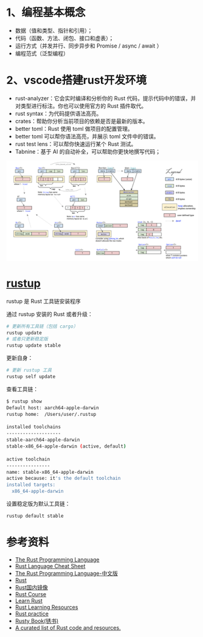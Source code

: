 
# 1、编程基本概念

- 数据（值和类型、指针和引用）；
- 代码（函数、方法、闭包、接口和虚表）；
- 运行方式（并发并行、同步异步和 Promise / async / await ）
- 编程范式（泛型编程）

# 2、vscode搭建rust开发环境

- rust-analyzer：它会实时编译和分析你的 Rust 代码，提示代码中的错误，并对类型进行标注。你也可以使用官方的 Rust 插件取代。
- rust syntax：为代码提供语法高亮。
- crates：帮助你分析当前项目的依赖是否是最新的版本。
- better toml：Rust 使用 toml 做项目的配置管理。
- better toml 可以帮你语法高亮，并展示 toml 文件中的错误。
- rust test lens：可以帮你快速运行某个 Rust 测试。
- Tabnine：基于 AI 的自动补全，可以帮助你更快地撰写代码；

![](image/Rust-RustContainerCheatSheet.png)

# [rustup](https://github.com/rust-lang/rustup)

rustup 是 Rust 工具链安装程序

通过 rustup 安装的 Rust 或者升级：
```bash
# 更新所有工具链（包括 cargo）
rustup update
# 或者只更新稳定版
rustup update stable
```

更新自身：
```bash
# 更新 rustup 工具
rustup self update
```

查看工具链：
```bash
$ rustup show
Default host: aarch64-apple-darwin
rustup home:  /Users/user/.rustup

installed toolchains
--------------------
stable-aarch64-apple-darwin
stable-x86_64-apple-darwin (active, default)

active toolchain
----------------
name: stable-x86_64-apple-darwin
active because: it's the default toolchain
installed targets:
  x86_64-apple-darwin
```
设置稳定版为默认工具链：
```bash
rustup default stable
```

# 参考资料

- [The Rust Programming Language](https://doc.rust-lang.org/book/)
- [Rust Language Cheat Sheet](https://cheats.rs/)
- [The Rust Programming Language-中文版](https://kaisery.github.io/trpl-zh-cn/title-page.html)
- [Rust](https://docs.rs/)
- [Rust国内镜像](https://rsproxy.cn/)
- [Rust Course](https://github.com/sunface/rust-course)
- [Learn Rust](https://gist.github.com/chenlanqing/e86a450cde47227820f7579d0b0a285d)
- [Rust Learning Resources](https://serokell.io/blog/learn-rust)
- [Rust practice](https://github.com/sunface/rust-by-practice)
- [Rusty Book(锈书)](https://rusty.course.rs/)
- [A curated list of Rust code and resources.](https://github.com/rust-unofficial/awesome-rust)
